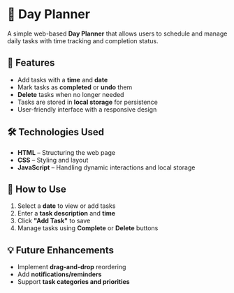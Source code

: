 # 📅 Day Planner  

A simple web-based **Day Planner** that allows users to schedule and manage daily tasks with time tracking and completion status.  

## 🚀 Features  
- Add tasks with a **time** and **date**  
- Mark tasks as **completed** or **undo** them  
- **Delete** tasks when no longer needed  
- Tasks are stored in **local storage** for persistence  
- User-friendly interface with a responsive design  

## 🛠️ Technologies Used  
- **HTML** – Structuring the web page  
- **CSS** – Styling and layout  
- **JavaScript** – Handling dynamic interactions and local storage  

## 🎯 How to Use  
1. Select a **date** to view or add tasks  
2. Enter a **task description** and **time**  
3. Click **"Add Task"** to save  
4. Manage tasks using **Complete** or **Delete** buttons  

## 💡 Future Enhancements  
- Implement **drag-and-drop** reordering  
- Add **notifications/reminders**  
- Support **task categories and priorities**  

